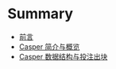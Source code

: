 # Summary

* [前言](README.md)
* [Casper 简介与概览](chapter1.md)
* [Casper 数据结构与投注出块](casper-shu-ju-jie-gou-yu-tou-zhu.md)

